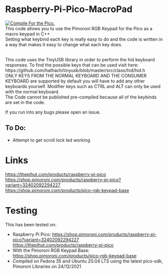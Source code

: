 # Raspberry-Pi-Pico-MacroPad
[![Compile For the Pico.](https://github.com/joshuag1000/Raspberry-Pi-Pico-MacroPad/actions/workflows/main.yml/badge.svg)](https://github.com/joshuag1000/Raspberry-Pi-Pico-MacroPad/actions/workflows/main.yml)<br>
This code allows you to use the Pimoroni RGB Keypad for the Pico as a macro keypad in C++ <br>
Setting what keybind each key is really easy to do and the code is written in a way that makes it easy to change what each key does.<br>

<br>
This code uses the TinyUSB library in order to perform the hid keyboard responses.
To find the possible keys that can be used visit here: https://github.com/hathach/tinyusb/blob/master/src/class/hid/hid.h <br>
ONLY KEYS FROM THE NORMAL KEYBOARD AND THE CONSUMER KEYBOARD are supported by default you will have to add any other keyboards yourself. Modifier keys such as CTRL and ALT can only be used with the normal keyboard.<br>
The Code cannot be published pre-compiled because all of the keybinds are set in the code. <br>

If you run into any bugs please open an issue.

## To Do:
 - Attempt to get scroll lock led working

# Links
https://thepihut.com/products/raspberry-pi-pico <br>
https://shop.pimoroni.com/products/raspberry-pi-pico?variant=32402092294227 <br>
https://shop.pimoroni.com/products/pico-rgb-keypad-base <br>

# Testing
This has been tested on: <br>
 - Raspberry Pi Pico: https://shop.pimoroni.com/products/raspberry-pi-pico?variant=32402092294227 https://thepihut.com/products/raspberry-pi-pico
 - With the Pimoroni RGB Keypad Base: https://shop.pimoroni.com/products/pico-rgb-keypad-base 
 - Compiled on Fedora 35 and Ubuntu 20.04 LTS using the latest pico-sdk, Pimoroni Libraries on 24/12/2021


